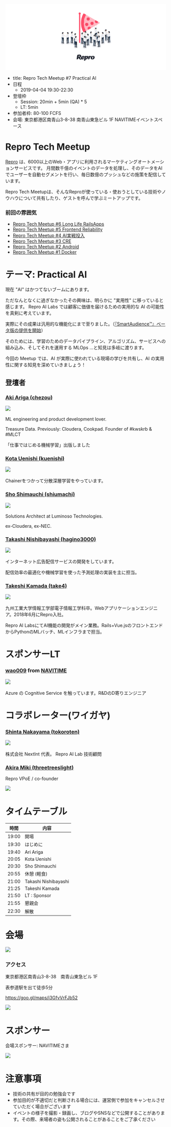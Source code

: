 ![](/assets/images/repro-tech-meetup-banner.png)

- title: Repro Tech Meetup #7 Practical AI
- 日程
  - 2019-04-04 19:30-22:30
- 登壇枠
  - Session: 20min + 5min (QA) * 5
  - LT: 5min
- 参加者枠: 80-100 FCFS
- 会場: 東京都港区南青山3-8-38 南青山東急ビル 1F NAVITIMEイベントスペース

# Repro Tech Meetup

[Repro](https://repro.io) は、6000以上のWeb・アプリに利用されるマーケティングオートメーションサービスです。
月間数千億のイベントのデータを処理し、そのデータをAIでユーザーを自動セグメントを行い、毎日数億のプッシュなどの施策を配信しています。

Repro Tech Meetupは、そんなReproが使っている・使おうとしている技術やノウハウについて共有したり、ゲストを呼んで学ぶミートアップです。

### 前回の雰囲気

- [Repro Tech Meetup #6 Long Life RailsApps](https://togetter.com/li/1316874)
- [Repro Tech Meetup #5 Frontend Reliability](https://togetter.com/li/1295307)
- [Repro Tech Meetup #4 AI実戦投入](https://togetter.com/li/1285717)
- [Repro Tech Meetup #3 CRE](https://togetter.com/li/1272696)
- [Repro Tech Meetup #2 Android](https://togetter.com/li/1261085)
- [Repro Tech Meetup #1 Docker](https://togetter.com/li/1251270)

# テーマ: Practical AI

現在 "AI" はかつてないブームにあります。

ただなんとなくに過ぎなかったその興味は、明らかに "実用性" に移っていると感じます。
Repro AI Labs では顧客に価値を届けるための実用的な AI の可能性を真剣に考えています。

実際にその成果は汎用的な機能化にまで至りました。（[『SmartAudience™』ベータ版の提供を開始](https://prtimes.jp/main/html/rd/p/000000073.000013569.html)）

そのためには、学習のためのデータパイプライン、アルゴリズム、サービスへの組み込み、そしてそれを運用する MLOps ...と知見は多岐に渡ります。

今回の Meetup では、AI が実際に使われている現場の学びを共有し、AI の実用性に関する知見を深めていきましょう！

## 登壇者

### [Aki Ariga (chezou)](https://twitter.com/chezou)

![](https://pbs.twimg.com/profile_images/3512660657/c7724f0f2022e87c568dec7af95909a6_200x200.jpeg)

ML engineering and product development lover.

Treasure Data. Previously: Cloudera, Cookpad.
Founder of #kwskrb & #MLCT

「仕事ではじめる機械学習」出版しました

### [Kota Uenishi (kuenishi)](https://twitter.com/kuenishi)

![](https://pbs.twimg.com/profile_images/1000661577660481536/gXqQ8Jdq_200x200.jpg)

Chainerをつかって分散深層学習をやっています。

### [Sho Shimauchi (shiumachi)](https://twitter.com/shiumachi)

![](https://pbs.twimg.com/profile_images/378800000112360750/fca0f65ff763dc6baf428a286f238da1_200x200.png)

Solutions Architect at Luminoso Technologies.

ex-Cloudera, ex-NEC.

### [Takashi Nishibayashi (hagino3000)](https://twitter.com/hagino3000)

![](https://pbs.twimg.com/profile_images/1477852750/__________2010-10-31_22.39.54_______200x200.png)

インターネット広告配信サービスの開発をしています。

配信効率の最適化や機械学習を使った予測処理の実装を主に担当。


### [Takeshi Kamada (take4)](https://twitter.com/take4_k)

![](https://pbs.twimg.com/profile_images/508177536258289664/RvWlfFOx_200x200.jpeg)

九州工業大学情報工学部電子情報工学科卒。Webアプリケーションエンジニア。2018年6月にRepro入社。

Repro AI LabsにてAI機能の開発がメイン業務。Rails+Vue.jsのフロントエンドからPythonのMLバッチ、MLインフラまで担当。

# スポンサーLT

### [wao009](https://twitter.com/wao009) from [NAVITIME](http://corporate.navitime.co.jp/)

![](https://pbs.twimg.com/profile_images/441164396077666304/SnuKMFVx.jpeg_bigger)

Azure の Cognitive Service を触っています。R&DのD寄りエンジニア

# コラボレーター(ワイガヤ)

### [Shinta Nakayama (tokoroten)](https://twitter.com/tokoroten)

![](https://pbs.twimg.com/profile_images/503531956676476928/mjRjMe3q.png_bigger)

株式会社 NextInt 代表。 Repro AI Lab 技術顧問

### [Akira Miki (threetreeslight)](https://twitter.com/threetreeslight)

Repro VPoE / co-founder

![](https://pbs.twimg.com/profile_images/668402457978908672/2bdWkA5R.jpg_bigger)

# タイムテーブル

時間  | 内容
---   | ---
19:00 | 開場
19:30 | はじめに
19:40 | Ari Ariga
20:05 | Kota Uenishi
20:30 | Sho Shimauchi
20:55 | 休憩 (軽食)
21:00 | Takashi Nishibayashi
21:25 | Takeshi Kamada
21:50 | LT : Sponsor
21:55 | 懇親会
22:30 | 解散

# 会場

![](https://github.com/reproio/repro-tech-meetup/blob/master/assets/images/navitime/navitime-2.jpg?raw=true)

### アクセス

東京都港区南青山3-8-38　南青山東急ビル 1F

表参道駅を出て徒歩5分

https://goo.gl/maps/i3GfvVrFJb52

![](https://github.com/reproio/repro-tech-meetup/blob/master/assets/images/navitime/navitime-1.jpg?raw=true)

# スポンサー

会場スポンサー: NAVITIMEさま

![](https://github.com/reproio/repro-tech-meetup/blob/master/assets/images/navitime/navitime-logo-150_33.png?raw=true)

# 注意事項

- 技術の共有が目的の勉強会です
- 参加目的が不適切だと判断される場合には、運営側で参加をキャンセルさせていただく場合がございます
- イベントの様子を撮影・録画し、ブログやSNSなどで公開することがあります。その際、来場者の姿も公開されることがあることをご了承ください

